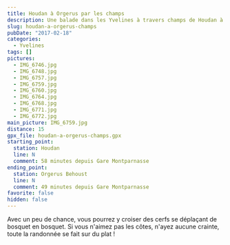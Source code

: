 ```yaml
---
title: Houdan à Orgerus par les champs
description: Une balade dans les Yvelines à travers champs de Houdan à Orgerus.
slug: houdan-a-orgerus-champs
pubDate: "2017-02-18"
categories:
  - Yvelines
tags: []
pictures:
  - IMG_6746.jpg
  - IMG_6748.jpg
  - IMG_6757.jpg
  - IMG_6759.jpg
  - IMG_6760.jpg
  - IMG_6764.jpg
  - IMG_6768.jpg
  - IMG_6771.jpg
  - IMG_6772.jpg
main_picture: IMG_6759.jpg
distance: 15
gpx_file: houdan-a-orgerus-champs.gpx
starting_point:
  station: Houdan
  line: N
  comment: 58 minutes depuis Gare Montparnasse
ending_point:
  station: Orgerus Behoust
  line: N
  comment: 49 minutes depuis Gare Montparnasse
favorite: false
hidden: false
---
```


Avec un peu de chance, vous pourrez y croiser des cerfs se déplaçant
de bosquet en bosquet. Si vous n'aimez pas les côtes, n'ayez aucune crainte, toute
la randonnée se fait sur du plat !
